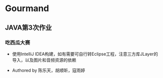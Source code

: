 # Gourmand
## JAVA第3次作业
### 吃西瓜大赛
- 使用IntelliJ IDEA构建，如有需要可自行转Eclipse工程，注意三方库JLayer的导入，以及图片和音频资源的依赖

- Authored by 陈乐天，胡顺昕，寇雨婷
